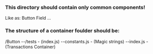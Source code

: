 ### This directory should contain only common components!

Like as:
Button
Field
...

### The structure of a container foulder should be:

/Button
--/tests - (index.js)
--constants.js - (Magic strings)
--index.js - (Transactions Container)
